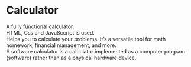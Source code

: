 # Calculator
A fully functional calculator.
<br>
HTML, Css and JavaSccript is used.
<br>
Helps you to calculate your problems. It’s a versatile tool for math homework, financial management, and more.
<br>
A software calculator is a calculator implemented as a computer program (software) rather than as a physical hardware device.
